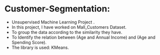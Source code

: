 # Customer-Segmentation:
* Unsupervised Machine Learning Project .
* In this project, I have worked on Mall_Customers Dataset.
* To group the data according to the similarity they have.
* To Identify the relation between (Age and Annual Income) and (Age and Spending Score).
* The library is used: KMeans.
